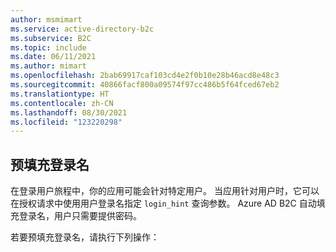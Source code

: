 ```yaml
---
author: msmimart
ms.service: active-directory-b2c
ms.subservice: B2C
ms.topic: include
ms.date: 06/11/2021
ms.author: mimart
ms.openlocfilehash: 2bab69917caf103cd4e2f0b10e28b46acd8e48c3
ms.sourcegitcommit: 40866facf800a09574f97cc486b5f64fced67eb2
ms.translationtype: HT
ms.contentlocale: zh-CN
ms.lasthandoff: 08/30/2021
ms.locfileid: "123220298"
---
```

## <a name="prepopulate-the-sign-in-name"></a>预填充登录名

在登录用户旅程中，你的应用可能会针对特定用户。 当应用针对用户时，它可以在授权请求中使用用户登录名指定 `login_hint` 查询参数。 Azure AD B2C 自动填充登录名，用户只需要提供密码。 

若要预填充登录名，请执行下列操作：
